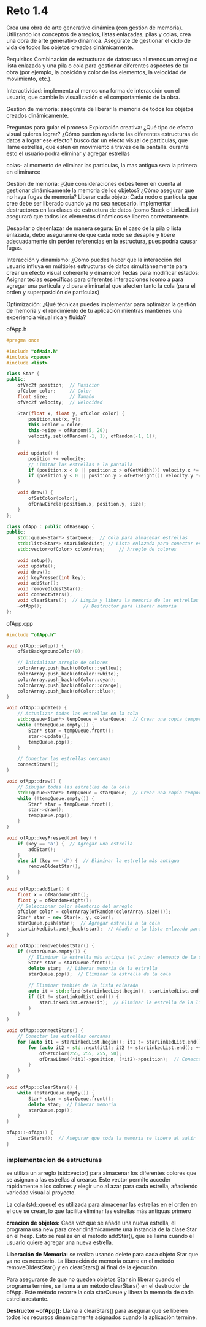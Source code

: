 # Reto 1.4

Crea una obra de arte generativo dinámica (con gestión de memoria). Utilizando los conceptos de arreglos, listas enlazadas, pilas y colas, crea una obra de arte generativo dinámica. Asegúrate de gestionar el ciclo de vida de todos los objetos creados dinámicamente.

Requisitos
Combinación de estructuras de datos: usa al menos un arreglo o lista enlazada y una pila o cola para gestionar diferentes aspectos de tu obra (por ejemplo, la posición y color de los elementos, la velocidad de movimiento, etc.).

Interactividad: implementa al menos una forma de interacción con el usuario, que cambie la visualización o el comportamiento de la obra.

Gestión de memoria: asegúrate de liberar la memoria de todos los objetos creados dinámicamente.

Preguntas para guiar el proceso
Exploración creativa: ¿Qué tipo de efecto visual quieres lograr? ¿Cómo pueden ayudarte las diferentes estructuras de datos a lograr ese efecto?
busco dar un efecto visual de particulas, que llame estrellas, que esten en movimiento a traves de la pantalla. durante esto el usuario podra eliminar y agregar estrellas

colas- al momento de eliminar las particulas, la mas antigua sera la primera en eliminarce

Gestión de memoria: ¿Qué consideraciones debes tener en cuenta al gestionar dinámicamente la memoria de los objetos? ¿Cómo asegurar que no haya fugas de memoria?
Liberar cada objeto: Cada nodo o partícula que cree debe ser liberado cuando ya no sea necesario. Implementar destructores en las clases de estructura de datos (como Stack o LinkedList) asegurará que todos los elementos dinámicos se liberen correctamente.

Desapilar o desenlazar de manera segura: En el caso de la pila o lista enlazada, debo asegurarme de que cada nodo se desapile y libere adecuadamente sin perder referencias en la estructura, pues podría causar fugas.

Interacción y dinamismo: ¿Cómo puedes hacer que la interacción del usuario influya en múltiples estructuras de datos simultáneamente para crear un efecto visual coherente y dinámico?
Teclas para modificar estados: Asignar teclas específicas para diferentes interacciones (como a para agregar una partícula y d para eliminarla) que afecten tanto la cola (para el orden y superposición de partículas)

Optimización: ¿Qué técnicas puedes implementar para optimizar la gestión de memoria y el rendimiento de tu aplicación mientras mantienes una experiencia visual rica y fluida?

ofApp.h

```cpp
#pragma once

#include "ofMain.h"
#include <queue>
#include <list>

class Star {
public:
    ofVec2f position;  // Posición
    ofColor color;     // Color
    float size;        // Tamaño
    ofVec2f velocity;  // Velocidad

    Star(float x, float y, ofColor color) {
        position.set(x, y);
        this->color = color;
        this->size = ofRandom(5, 20);
        velocity.set(ofRandom(-1, 1), ofRandom(-1, 1));
    }

    void update() {
        position += velocity;
        // Limitar las estrellas a la pantalla
        if (position.x < 0 || position.x > ofGetWidth()) velocity.x *= -1;
        if (position.y < 0 || position.y > ofGetHeight()) velocity.y *= -1;
    }

    void draw() {
        ofSetColor(color);
        ofDrawCircle(position.x, position.y, size);
    }
};

class ofApp : public ofBaseApp {
public:
    std::queue<Star*> starQueue;  // Cola para almacenar estrellas
    std::list<Star*> starLinkedList; // Lista enlazada para conectar estrellas
    std::vector<ofColor> colorArray;     // Arreglo de colores

    void setup();
    void update();
    void draw();
    void keyPressed(int key);
    void addStar();
    void removeOldestStar();
    void connectStars();
    void clearStars();  // Limpia y libera la memoria de las estrellas
    ~ofApp();               // Destructor para liberar memoria
};
```

ofApp.cpp

```cpp
#include "ofApp.h"

void ofApp::setup() {
    ofSetBackgroundColor(0);

    // Inicializar arreglo de colores
    colorArray.push_back(ofColor::yellow);
    colorArray.push_back(ofColor::white);
    colorArray.push_back(ofColor::cyan);
    colorArray.push_back(ofColor::orange);
    colorArray.push_back(ofColor::blue);
}

void ofApp::update() {
    // Actualizar todas las estrellas en la cola
    std::queue<Star*> tempQueue = starQueue;  // Crear una copia temporal de la cola
    while (!tempQueue.empty()) {
        Star* star = tempQueue.front();
        star->update();
        tempQueue.pop();
    }

    // Conectar las estrellas cercanas
    connectStars();
}

void ofApp::draw() {
    // Dibujar todas las estrellas de la cola
    std::queue<Star*> tempQueue = starQueue;  // Crear una copia temporal de la cola
    while (!tempQueue.empty()) {
        Star* star = tempQueue.front();
        star->draw();
        tempQueue.pop();
    }
}

void ofApp::keyPressed(int key) {
    if (key == 'a') {  // Agregar una estrella
        addStar();
    }
    else if (key == 'd') {  // Eliminar la estrella más antigua
        removeOldestStar();
    }
}

void ofApp::addStar() {
    float x = ofRandomWidth();
    float y = ofRandomHeight();
    // Seleccionar color aleatorio del arreglo
    ofColor color = colorArray[ofRandom(colorArray.size())];
    Star* star = new Star(x, y, color);
    starQueue.push(star);  // Agregar estrella a la cola
    starLinkedList.push_back(star);  // Añadir a la lista enlazada para conectar estrellas
}

void ofApp::removeOldestStar() {
    if (!starQueue.empty()) {
        // Eliminar la estrella más antigua (el primer elemento de la cola)
        Star* star = starQueue.front();
        delete star;  // Liberar memoria de la estrella
        starQueue.pop();  // Eliminar la estrella de la cola

        // Eliminar también de la lista enlazada
        auto it = std::find(starLinkedList.begin(), starLinkedList.end(), star);
        if (it != starLinkedList.end()) {
            starLinkedList.erase(it);  // Eliminar la estrella de la lista enlazada
        }
    }
}

void ofApp::connectStars() {
    // Conectar las estrellas cercanas
    for (auto it1 = starLinkedList.begin(); it1 != starLinkedList.end(); ++it1) {
        for (auto it2 = std::next(it1); it2 != starLinkedList.end(); ++it2) {
            ofSetColor(255, 255, 255, 50);
            ofDrawLine((*it1)->position, (*it2)->position);  // Conectar las estrellas cercanas
        }
    }
}

void ofApp::clearStars() {
    while (!starQueue.empty()) {
        Star* star = starQueue.front();
        delete star;  // Liberar memoria
        starQueue.pop();
    }
}

ofApp::~ofApp() {
    clearStars();  // Asegurar que toda la memoria se libere al salir
}
```

### implementacion de estructuras

se utiliza un arreglo (std::vector) para almacenar los diferentes colores que se asignan a las estrellas al crearse. Este vector permite acceder rápidamente a los colores y elegir uno al azar para cada estrella, añadiendo variedad visual al proyecto.

La cola (std::queue) es utilizada para almacenar las estrellas en el orden en el que se crean, lo que facilita eliminar las estrellas más antiguas primero

**creacion de objetos:** Cada vez que se añade una nueva estrella, el programa usa new para crear dinámicamente una instancia de la clase Star en el heap. Esto se realiza en el método addStar(), que se llama cuando el usuario quiere agregar una nueva estrella.

**Liberación de Memoria:** se realiza usando delete para cada objeto Star que ya no es necesario. La liberación de memoria ocurre en el método removeOldestStar() y en clearStars() al final de la ejecución.

Para asegurarse de que no queden objetos Star sin liberar cuando el programa termine, se llama a un método clearStars() en el destructor de ofApp. Este método recorre la cola starQueue y libera la memoria de cada estrella restante.

**Destructor ~ofApp():** Llama a clearStars() para asegurar que se liberen todos los recursos dinámicamente asignados cuando la aplicación termine.